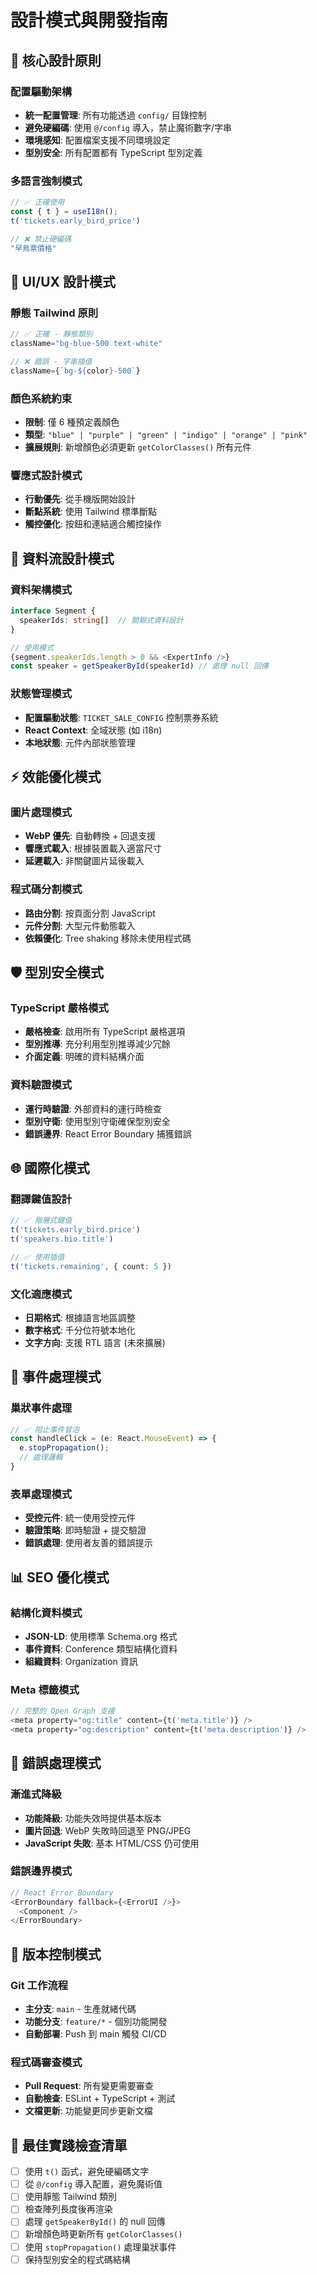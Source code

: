 # 設計模式與開發指南

## 🎯 核心設計原則

### 配置驅動架構
- **統一配置管理**: 所有功能透過 `config/` 目錄控制
- **避免硬編碼**: 使用 `@/config` 導入，禁止魔術數字/字串
- **環境感知**: 配置檔案支援不同環境設定
- **型別安全**: 所有配置都有 TypeScript 型別定義

### 多語言強制模式
```typescript
// ✅ 正確使用
const { t } = useI18n();
t('tickets.early_bird_price')

// ❌ 禁止硬編碼
"早鳥票價格"
```

## 🎨 UI/UX 設計模式

### 靜態 Tailwind 原則
```typescript
// ✅ 正確 - 靜態類別
className="bg-blue-500 text-white"

// ❌ 錯誤 - 字串插值
className={`bg-${color}-500`}
```

### 顏色系統約束
- **限制**: 僅 6 種預定義顏色
- **類型**: `"blue" | "purple" | "green" | "indigo" | "orange" | "pink"`
- **擴展規則**: 新增顏色必須更新 `getColorClasses()` 所有元件

### 響應式設計模式
- **行動優先**: 從手機版開始設計
- **斷點系統**: 使用 Tailwind 標準斷點
- **觸控優化**: 按鈕和連結適合觸控操作

## 🔄 資料流設計模式

### 資料架構模式
```typescript
interface Segment {
  speakerIds: string[]  // 關聯式資料設計
}

// 使用模式
{segment.speakerIds.length > 0 && <ExpertInfo />}
const speaker = getSpeakerById(speakerId) // 處理 null 回傳
```

### 狀態管理模式
- **配置驅動狀態**: `TICKET_SALE_CONFIG` 控制票券系統
- **React Context**: 全域狀態 (如 i18n)
- **本地狀態**: 元件內部狀態管理

## ⚡ 效能優化模式

### 圖片處理模式
- **WebP 優先**: 自動轉換 + 回退支援
- **響應式載入**: 根據裝置載入適當尺寸
- **延遲載入**: 非關鍵圖片延後載入

### 程式碼分割模式
- **路由分割**: 按頁面分割 JavaScript
- **元件分割**: 大型元件動態載入
- **依賴優化**: Tree shaking 移除未使用程式碼

## 🛡️ 型別安全模式

### TypeScript 嚴格模式
- **嚴格檢查**: 啟用所有 TypeScript 嚴格選項
- **型別推導**: 充分利用型別推導減少冗餘
- **介面定義**: 明確的資料結構介面

### 資料驗證模式
- **運行時驗證**: 外部資料的運行時檢查
- **型別守衛**: 使用型別守衛確保型別安全
- **錯誤邊界**: React Error Boundary 捕獲錯誤

## 🌐 國際化模式

### 翻譯鍵值設計
```typescript
// ✅ 階層式鍵值
t('tickets.early_bird.price')
t('speakers.bio.title')

// ✅ 使用插值
t('tickets.remaining', { count: 5 })
```

### 文化適應模式
- **日期格式**: 根據語言地區調整
- **數字格式**: 千分位符號本地化
- **文字方向**: 支援 RTL 語言 (未來擴展)

## 🔧 事件處理模式

### 巢狀事件處理
```typescript
// ✅ 阻止事件冒泡
const handleClick = (e: React.MouseEvent) => {
  e.stopPropagation();
  // 處理邏輯
}
```

### 表單處理模式
- **受控元件**: 統一使用受控元件
- **驗證策略**: 即時驗證 + 提交驗證
- **錯誤處理**: 使用者友善的錯誤提示

## 📊 SEO 優化模式

### 結構化資料模式
- **JSON-LD**: 使用標準 Schema.org 格式
- **事件資料**: Conference 類型結構化資料
- **組織資料**: Organization 資訊

### Meta 標籤模式
```typescript
// 完整的 Open Graph 支援
<meta property="og:title" content={t('meta.title')} />
<meta property="og:description" content={t('meta.description')} />
```

## 🚨 錯誤處理模式

### 漸進式降級
- **功能降級**: 功能失效時提供基本版本
- **圖片回退**: WebP 失敗時回退至 PNG/JPEG
- **JavaScript 失敗**: 基本 HTML/CSS 仍可使用

### 錯誤邊界模式
```typescript
// React Error Boundary
<ErrorBoundary fallback={<ErrorUI />}>
  <Component />
</ErrorBoundary>
```

## 🔄 版本控制模式

### Git 工作流程
- **主分支**: `main` - 生產就緒代碼
- **功能分支**: `feature/*` - 個別功能開發
- **自動部署**: Push 到 main 觸發 CI/CD

### 程式碼審查模式
- **Pull Request**: 所有變更需要審查
- **自動檢查**: ESLint + TypeScript + 測試
- **文檔更新**: 功能變更同步更新文檔

## 🎯 最佳實踐檢查清單
- [ ] 使用 `t()` 函式，避免硬編碼文字
- [ ] 從 `@/config` 導入配置，避免魔術值
- [ ] 使用靜態 Tailwind 類別
- [ ] 檢查陣列長度後再渲染
- [ ] 處理 `getSpeakerById()` 的 null 回傳
- [ ] 新增顏色時更新所有 `getColorClasses()`
- [ ] 使用 `stopPropagation()` 處理巢狀事件
- [ ] 保持型別安全的程式碼結構